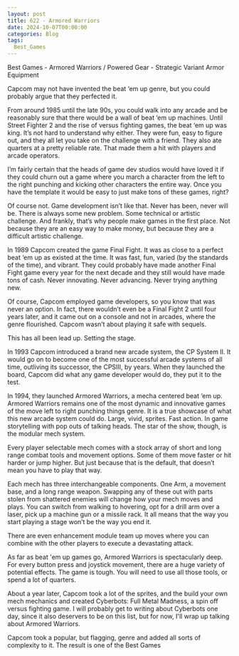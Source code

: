 ```yaml
---
layout: post
title: 622 - Armored Warriors
date: 2024-10-07T00:00:00
categories: Blog
tags:
  Best_Games
---
```

Best Games - Armored Warriors / Powered Gear - Strategic Variant Armor Equipment

Capcom may not have invented the beat ‘em up genre, but you could probably argue that they perfected it.

From around 1985 until the late 90s, you could walk into any arcade and be reasonably sure that there would be a wall of beat ‘em up machines. Until Street Fighter 2 and the rise of versus fighting games, the beat ‘em up was king. It’s not hard to understand why either. They were fun, easy to figure out, and they all let you take on the challenge with a friend. They also ate quarters at a pretty reliable rate. That made them a hit with players and arcade operators. 

I’m fairly certain that the heads of game dev studios would have loved it if they could churn out a game where you march a character from the left to the right punching and kicking other characters the entire way. Once you have the template it would be easy to just make tons of these games, right?

Of course not. Game development isn’t like that. Never has been, never will be. There is always some new problem. Some technical or artistic challenge. And frankly, that’s why people make games in the first place. Not because they are an easy way to make money, but because they are a difficult artistic challenge.

In 1989 Capcom created the game Final Fight. It was as close to a perfect beat ‘em up as existed at the time. It was fast, fun, varied (by the standards of the time), and vibrant. They could probably have made another Final Fight game every year for the next decade and they still would have made tons of cash. Never innovating. Never advancing. Never trying anything new. 

Of course, Capcom employed game developers, so you know that was never an option. In fact, there wouldn’t even be a Final Fight 2 until four years later, and it came out on a console and not in arcades, where the genre flourished. Capcom wasn’t about playing it safe with sequels.

This has all been lead up. Setting the stage. 

In 1993 Capcom introduced a brand new arcade system, the CP System II. It would go on to become one of the most successful arcade systems of all time, outliving its successor, the CPSIII, by years. When they launched the board, Capcom did what any game developer would do, they put it to the test.

In 1994, they launched Armored Warriors, a mecha centered beat ‘em up. Armored Warriors remains one of the most dynamic and innovative games of the move left to right punching things genre. It is a true showcase of what this new arcade system could do. Large, vivid, sprites. Fast action. In game storytelling with pop outs of talking heads. The star of the show, though, is the modular mech system.

Every player selectable mech comes with a stock array of short and long range combat tools and movement options. Some of them move faster or hit harder or jump higher. But just because that is the default, that doesn’t mean you have to play that way.

Each mech has three interchangeable components. One Arm, a movement base, and a long range weapon. Swapping any of these out with parts stolen from shattered enemies will change how your mech moves and plays. You can switch from walking to hovering, opt for a drill arm over a laser, pick up a machine gun or a missile rack. It all means that the way you start playing a stage won’t be the way you end it.

There are even enhancement module team up moves where you can combine with the other players to execute a devastating attack. 

As far as beat 'em up games go, Armored Warriors is spectacularly deep. For every button press and joystick movement, there are a huge variety of potential effects. The game is tough. You will need to use all those tools, or spend a lot of quarters. 

About a year later, Capcom took a lot of the sprites, and the build your own mech mechanics and created Cyberbots: Full Metal Madness, a spin off versus fighting game. I will probably get to writing about Cyberbots one day, since it also deservers to be on this list, but for now, I'll wrap up talking about Armored Warriors.

Capcom took a popular, but flagging, genre and added all sorts of complexity to it. The result is one of the Best Games
